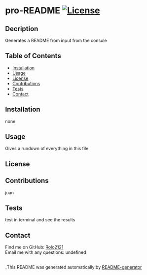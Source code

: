 # pro-README [![License](https://img.shields.io/badge/License-Apache_2.0-blue.svg)](https://opensource.org/licenses/Apache-2.0)

## Decription
Generates a README from input from the console

## Table of Contents
* [Installation](#Installation)
* [Usage](#Usage)
* [License](#License)
* [Contributions](#Contributions)
* [Tests](#Tests)
* [Contact](#Contact)

## Installation
none

## Usage
Gives a rundown of everything in this file

## License

## Contributions
juan

## Tests
test in terminal and see the results

## Contact
Find me on GitHub: [Rolo2121](https://github.com/Rolo2121)
<br />
Email me with any questions: undefined
<br />
<br />

_This README was generated automatically by [README-generator](https://github.com/Rolo2121/pro-README)

[
](https://drive.google.com/file/d/1MBsAk2GYqEYu4oNEpcfpky892ZSW4SI9/view?usp=sharing)
